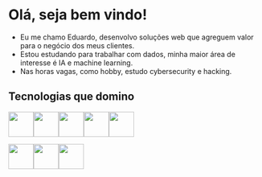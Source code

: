 # Olá, seja bem vindo!
- Eu me chamo Eduardo, desenvolvo soluções web que agreguem valor para o negócio dos meus clientes. 
- Estou estudando para trabalhar com dados, minha maior área de interesse é IA e machine learning. 
- Nas horas vagas, como hobby, estudo cybersecurity e hacking. 

## Tecnologias que domino

<img src="https://cdn.jsdelivr.net/gh/devicons/devicon/icons/python/python-original.svg" height="50px"><img src="https://cdn.jsdelivr.net/gh/devicons/devicon/icons/numpy/numpy-original.svg" height="50px"><img src="https://cdn.jsdelivr.net/gh/devicons/devicon/icons/pandas/pandas-original.svg" height="50px"><img src="https://cdn.jsdelivr.net/gh/devicons/devicon/icons/tensorflow/tensorflow-original.svg" height="50px"><img src="https://cdn.jsdelivr.net/gh/devicons/devicon/icons/docker/docker-plain.svg" height="50px">


<img src="https://cdn.jsdelivr.net/gh/devicons/devicon/icons/html5/html5-plain-wordmark.svg" height="50px"><img src="https://cdn.jsdelivr.net/gh/devicons/devicon/icons/css3/css3-plain-wordmark.svg" height="50px"><img src="https://cdn.jsdelivr.net/gh/devicons/devicon/icons/javascript/javascript-original.svg" height="50px">



<!---
edumachadocampos/edumachadocampos is a ✨ special ✨ repository because its `README.md` (this file) appears on your GitHub profile.
You can click the Preview link to take a look at your changes.
--->
